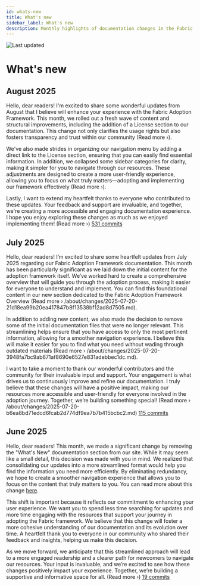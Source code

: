 ```yaml
---
id: whats-new
title: What's new
sidebar_label: What's new
description: Monthly highlights of documentation changes in the Fabric Adoption Framework.
---
```


![Last updated](https://img.shields.io/badge/last%20updated-"2025--08--08-brightgreen)

# What's new

## August 2025

Hello, dear readers! I'm excited to share some wonderful updates from August that I believe will enhance your experience with the Fabric Adoption Framework. This month, we rolled out a fresh wave of content and structural improvements, including the addition of a License section to our documentation. This change not only clarifies the usage rights but also fosters transparency and trust within our community (Read more ›).

We've also made strides in organizing our navigation menu by adding a direct link to the License section, ensuring that you can easily find essential information. In addition, we collapsed some sidebar categories for clarity, making it simpler for you to navigate through our resources. These adjustments are designed to create a more user-friendly experience, allowing you to focus on what truly matters—adopting and implementing our framework effectively (Read more ›).

Lastly, I want to extend my heartfelt thanks to everyone who contributed to these updates. Your feedback and support are invaluable, and together, we're creating a more accessible and engaging documentation experience. I hope you enjoy exploring these changes as much as we enjoyed implementing them! (Read more ›) [531 commits](https://github.com/TheTrustedAdvisor/FabricAdoptionFramework/commits/main?since=2025-08-01&until=2025-08-31)

## July 2025

Hello, dear readers! I’m excited to share some heartfelt updates from July 2025 regarding our Fabric Adoption Framework documentation. This month has been particularly significant as we laid down the initial content for the adoption framework itself. We’ve worked hard to create a comprehensive overview that will guide you through the adoption process, making it easier for everyone to understand and implement. You can find this foundational content in our new section dedicated to the Fabric Adoption Framework Overview (Read more › /about/changes/2025-07-20-21d18ea99b20ea417847b8f13538bf12ad8d7505.md).

In addition to adding new content, we also made the decision to remove some of the initial documentation files that were no longer relevant. This streamlining helps ensure that you have access to only the most pertinent information, allowing for a smoother navigation experience. I believe this will make it easier for you to find what you need without wading through outdated materials (Read more › /about/changes/2025-07-20-3948fa7bc9ab671af8690e6527e831adebbec1dc.md).

I want to take a moment to thank our wonderful contributors and the community for their invaluable input and support. Your engagement is what drives us to continuously improve and refine our documentation. I truly believe that these changes will have a positive impact, making our resources more accessible and user-friendly for everyone involved in the adoption journey. Together, we’re building something special! (Read more › /about/changes/2025-07-20-b6ea8bd71edcd6fcab2d774df9ea7b7b415bcbc2.md) [115 commits](https://github.com/TheTrustedAdvisor/FabricAdoptionFramework/commits/main?since=2025-07-01&until=2025-07-31)

## June 2025

Hello, dear readers! This month, we made a significant change by removing the "What's New" documentation section from our site. While it may seem like a small detail, this decision was made with you in mind. We realized that consolidating our updates into a more streamlined format would help you find the information you need more efficiently. By eliminating redundancy, we hope to create a smoother navigation experience that allows you to focus on the content that truly matters to you. You can read more about this change [here](https://fabricadoptionframework.com/about/changes/2025-06-03-5a7d4f72ccbbd73c700b77c1b485216d1e29c0ea.md).

This shift is important because it reflects our commitment to enhancing your user experience. We want you to spend less time searching for updates and more time engaging with the resources that support your journey in adopting the Fabric framework. We believe that this change will foster a more cohesive understanding of our documentation and its evolution over time. A heartfelt thank you to everyone in our community who shared their feedback and insights, helping us make this decision.

As we move forward, we anticipate that this streamlined approach will lead to a more engaged readership and a clearer path for newcomers to navigate our resources. Your input is invaluable, and we’re excited to see how these changes positively impact your experience. Together, we’re building a supportive and informative space for all. (Read more ›) [19 commits](https://github.com/TheTrustedAdvisor/FabricAdoptionFramework/commits/main?since=2025-06-01&until=2025-06-30)
